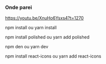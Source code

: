 ### Onde parei

https://youtu.be/XnuHo6Ysxs4?t=1270


npm install
ou yarn install

npm install polished
ou
yarn add polished

npm den
ou
yarn dev

npm install react-icons
ou
yarn add react-icons
